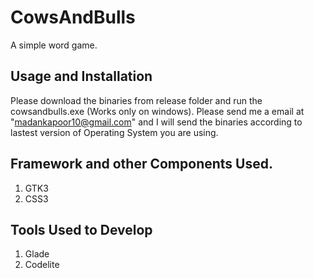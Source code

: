 # CowsAndBulls
A simple word game.
## Usage and Installation 
Please download the binaries from release folder and run the cowsandbulls.exe (Works only on windows).
Please send me a email at "madankapoor10@gmail.com" and I will send the binaries according to lastest version of Operating System you are using.

## Framework and other Components Used.
1. GTK3
2. CSS3

## Tools Used to Develop
1. Glade
2. Codelite 



